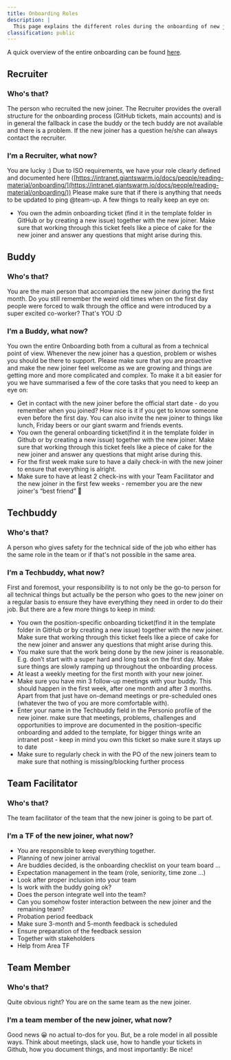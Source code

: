 ```yaml
---
title: Onboarding Roles
description: |
  This page explains the different roles during the onboarding of new joiners.
classification: public
---
```

A quick overview of the entire onboarding can be found [here](https://miro.com/app/board/uXjVOIhZj6I=/).

## Recruiter

### Who's that?

The person who recruited the new joiner. The Recruiter provides the overall structure for the onboarding process (GitHub tickets, main accounts) and is in general the fallback in case the buddy or the tech buddy are not available and there is a problem. If the new joiner has a question he/she can always contact the recruiter.

### **I’m a Recruiter, what now?**

You are lucky :) Due to ISO requirements, we have your role clearly defined and documented here ([https://intranet.giantswarm.io/docs/people/reading-material/onboarding/](https://intranet.giantswarm.io/docs/people/reading-material/onboarding/)) Please make sure that if there is anything that needs to be updated to ping @team-up. A few things to really keep an eye on:

- You own the admin onboarding ticket (find it in the template folder in GitHub or by creating a new issue) together with the new joiner. Make sure that working through this ticket feels like a piece of cake for the new joiner and answer any questions that might arise during this.

## Buddy

### **Who's that?**

You are the main person that accompanies the new joiner during the first month. Do you still remember the weird old times when on the first day people were forced to walk through the office and were introduced by a super excited co-worker? That's YOU :D

### **I’m a Buddy, what now?**

You own the entire Onboarding both from a cultural as from a technical point of view. Whenever the new joiner has a question, problem or wishes you should be there to support. Please make sure that you are proactive and make the new joiner feel welcome as we are growing and things are getting more and more complicated and complex. To make it a bit easier for you we have summarised a few of the core tasks that you need to keep an eye on:

- Get in contact with the new joiner before the official start date - do you remember when you joined? How nice is it if you get to know someone even before the first day. You can also invite the new joiner to things like lunch, Friday beers or our giant swarm and friends events.
- You own the general onboarding ticket(find it in the template folder in Github or by creating a new issue) together with the new joiner. Make sure that working through this ticket feels like a piece of cake for the new joiner and answer any questions that might arise during this.
- For the first week make sure to have a daily check-in with the new joiner to ensure that everything is alright.
- Make sure to have at least 2 check-ins with your Team Facilitator and the new joiner in the first few weeks - remember you are the new joiner's “best friend” 🙂

## Techbuddy

### **Who's that?**

A person who gives safety for the technical side of the job who either has the same role in the team or if that's not possible in the same area.

### **I’m a Techbuddy, what now?**

First and foremost, your responsibility is to not only be the go-to person for all technical things but actually be the person who goes to the new joiner on a regular basis to ensure they have everything they need in order to do their job. But there are a few more things to keep in mind:

- You own the position-specific onboarding ticket(find it in the template folder in GitHub or by creating a new issue) together with the new joiner. Make sure that working through this ticket feels like a piece of cake for the new joiner and answer any questions that might arise during this.
- You make sure that the work being done by the new joiner is reasonable. E.g. don’t start with a super hard and long task on the first day. Make sure things are slowly ramping up throughout the onboarding process.
- At least a weekly meeting for the first month with your new joiner.
- Make sure you have min 3 follow-up meetings with your buddy. This should happen in the first week, after one month and after 3 months. Apart from that just have on-demand meetings or pre-scheduled ones (whatever the two of you are more comfortable with).
- Enter your name in the Techbuddy field in the Personio profile of the new joiner. make sure that meetings, problems, challenges and opportunities to improve are documented in the position-specific onboarding and added to the template, for bigger things write an intranet post - keep in mind you own this ticket so make sure it stays up to date
- Make sure to regularly check in with the PO of the new joiners team to make sure that nothing is missing/blocking further process

## Team Facilitator

### **Who's that?**

The team facilitator of the team that the new joiner is going to be part of.

### **I’m a TF of the new joiner, what now?**

- You are responsible to keep everything together.
- Planning of new joiner arrival
- Are buddies decided, is the onboarding checklist on your team board …
- Expectation management in the team (role, seniority, time zone …)
- Look after proper inclusion into your team
- Is work with the buddy going ok?
- Does the person integrate well into the team?
- Can you somehow foster interaction between the new joiner and the remaining team?
- Probation period feedback
- Make sure 3-month and 5-month feedback is scheduled
- Ensure preparation of the feedback session
- Together with stakeholders
- Help from Area TF

## Team Member

### **Who's that?**

Quite obvious right? You are on the same team as the new joiner.

### **I’m a team member of the new joiner, what now?**

Good news 😀 no actual to-dos for you. But, be a role model in all possible ways. Think about meetings, slack use, how to handle your tickets in Github, how you document things, and most importantly: Be nice!
